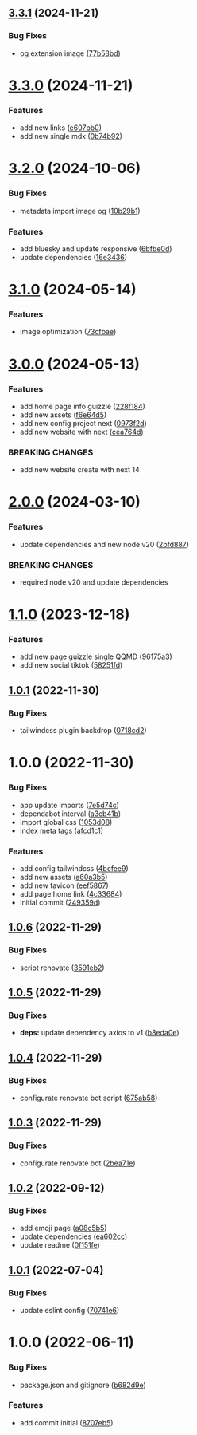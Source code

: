 ## [3.3.1](https://github.com/alx-ui/guizzle/compare/v3.3.0...v3.3.1) (2024-11-21)


### Bug Fixes

* og extension image ([77b58bd](https://github.com/alx-ui/guizzle/commit/77b58bd92df568db42d6586326c2b79ed3515fa5))

# [3.3.0](https://github.com/alx-ui/guizzle/compare/v3.2.0...v3.3.0) (2024-11-21)


### Features

* add new links ([e607bb0](https://github.com/alx-ui/guizzle/commit/e607bb0d4ae4e81bb15b203d00f3e3f5721dde95))
* add new single mdx ([0b74b92](https://github.com/alx-ui/guizzle/commit/0b74b92ca33be07851fd0d06724ba1010c4b6314))

# [3.2.0](https://github.com/alx-ui/guizzle/compare/v3.1.0...v3.2.0) (2024-10-06)


### Bug Fixes

* metadata import image og ([10b29b1](https://github.com/alx-ui/guizzle/commit/10b29b1087c4a74f528a2aa58fd3deaf22f2a999))


### Features

* add bluesky and update responsive ([6bfbe0d](https://github.com/alx-ui/guizzle/commit/6bfbe0dd20abf3b5d9dfe4406e191b9f18bfd29a))
* update dependencies ([16e3436](https://github.com/alx-ui/guizzle/commit/16e343643c4b00ed838231a25f40f68463cb25c7))

# [3.1.0](https://github.com/alx-ui/guizzle/compare/v3.0.0...v3.1.0) (2024-05-14)


### Features

* image optimization ([73cfbae](https://github.com/alx-ui/guizzle/commit/73cfbae00752e64e090418115bf7b18d56a3f1e6))

# [3.0.0](https://github.com/alx-ui/guizzle.com.br/compare/v2.0.0...v3.0.0) (2024-05-13)


### Features

* add home page info guizzle ([228f184](https://github.com/alx-ui/guizzle.com.br/commit/228f184743c4a7a8b42122ed919b2562b606d496))
* add new assets ([f6e64d5](https://github.com/alx-ui/guizzle.com.br/commit/f6e64d56d5837b2123919551e530464eccac3ae4))
* add new config project next ([0973f2d](https://github.com/alx-ui/guizzle.com.br/commit/0973f2ddd635806b055997acc43de9994bbe5262))
* add new website with next ([cea764d](https://github.com/alx-ui/guizzle.com.br/commit/cea764d6dedde6fa250af4833430e3f96d7bdb16))


### BREAKING CHANGES

* add new website create with next 14

# [2.0.0](https://github.com/alxUI/guizzle.com.br/compare/v1.1.0...v2.0.0) (2024-03-10)


### Features

* update dependencies and new node v20 ([2bfd887](https://github.com/alxUI/guizzle.com.br/commit/2bfd887492bcbb02ec9656bbfa3eb8b74ee821ce))


### BREAKING CHANGES

* required node v20 and update dependencies

# [1.1.0](https://github.com/alxUI/guizzle.com.br/compare/v1.0.1...v1.1.0) (2023-12-18)


### Features

* add new page guizzle single QQMD ([96175a3](https://github.com/alxUI/guizzle.com.br/commit/96175a3a7243c641779987c9a56727289e03f41f))
* add new social tiktok ([58251fd](https://github.com/alxUI/guizzle.com.br/commit/58251fd8e7126aec6197924e6b55f03afd720534))

## [1.0.1](https://github.com/alxUI/guizzle.com.br/compare/v1.0.0...v1.0.1) (2022-11-30)


### Bug Fixes

* tailwindcss plugin backdrop ([0718cd2](https://github.com/alxUI/guizzle.com.br/commit/0718cd28c44d8485391c5b4993c190408032396d))

# 1.0.0 (2022-11-30)


### Bug Fixes

* app update imports ([7e5d74c](https://github.com/alxUI/guizzle.com.br/commit/7e5d74c0fb746db5506caacb782fedde94181286))
* dependabot interval ([a3cb41b](https://github.com/alxUI/guizzle.com.br/commit/a3cb41b1392c2b8edcbbcf1e529ff10bdd286a16))
* import global css ([1053d08](https://github.com/alxUI/guizzle.com.br/commit/1053d08c77653843e71bd5c42c34a258e4ce9677))
* index meta tags ([afcd1c1](https://github.com/alxUI/guizzle.com.br/commit/afcd1c104e35c2cbeb55080c41aa29db9193e648))


### Features

* add config tailwindcss ([4bcfee9](https://github.com/alxUI/guizzle.com.br/commit/4bcfee9793ec44b4deae88d03a5bf057f4d2b7d3))
* add new assets ([a60a3b5](https://github.com/alxUI/guizzle.com.br/commit/a60a3b55ff2183a29f5da014ae99862ecb701f97))
* add new favicon ([eef5867](https://github.com/alxUI/guizzle.com.br/commit/eef58674df840b1fd72b5b047e32953222f1a353))
* add page home link ([4c33684](https://github.com/alxUI/guizzle.com.br/commit/4c33684649711980ecdccefc18e44d67603d7042))
* initial commit ([249359d](https://github.com/alxUI/guizzle.com.br/commit/249359da2d8060b502fc5f37c8f130fc2b4214ea))

## [1.0.6](https://github.com/alxUI/boilerplate-vite/compare/v1.0.5...v1.0.6) (2022-11-29)


### Bug Fixes

* script renovate ([3591eb2](https://github.com/alxUI/boilerplate-vite/commit/3591eb267674a3f1570eae774cdb04f486b863ae))

## [1.0.5](https://github.com/alxUI/boilerplate-vite/compare/v1.0.4...v1.0.5) (2022-11-29)


### Bug Fixes

* **deps:** update dependency axios to v1 ([b8eda0e](https://github.com/alxUI/boilerplate-vite/commit/b8eda0e32b71ce140b76b02d3356762fbe26487e))

## [1.0.4](https://github.com/alxUI/boilerplate-vite/compare/v1.0.3...v1.0.4) (2022-11-29)


### Bug Fixes

* configurate renovate bot script ([675ab58](https://github.com/alxUI/boilerplate-vite/commit/675ab58439920ce1724c93cbe026af22abc0a521))

## [1.0.3](https://github.com/alxUI/boilerplate-vite/compare/v1.0.2...v1.0.3) (2022-11-29)


### Bug Fixes

* configurate renovate bot ([2bea71e](https://github.com/alxUI/boilerplate-vite/commit/2bea71e11ba337ba7236d7a40c84925af7f163f3))

## [1.0.2](https://github.com/alxUI/boilerplate-vite/compare/v1.0.1...v1.0.2) (2022-09-12)


### Bug Fixes

* add emoji page ([a08c5b5](https://github.com/alxUI/boilerplate-vite/commit/a08c5b50ff8df980a854e6a30fff3e10b1b239e7))
* update dependencies ([ea602cc](https://github.com/alxUI/boilerplate-vite/commit/ea602cca8ed5c19a313fb09d98864a4cebf6388a))
* update readme ([0f151fe](https://github.com/alxUI/boilerplate-vite/commit/0f151fe5f6e085b3061bba03f29e364c73efceed))

## [1.0.1](https://github.com/alxUI/boilerplate-vite/compare/v1.0.0...v1.0.1) (2022-07-04)


### Bug Fixes

* update eslint config ([70741e6](https://github.com/alxUI/boilerplate-vite/commit/70741e674ac6c9d5f64a588a8fe8d5ebbd3b4eb6))

# 1.0.0 (2022-06-11)


### Bug Fixes

* package.json and gitignore ([b682d9e](https://github.com/alxUI/boilerplate-vite/commit/b682d9ee4d5521390a2050ae803628c984ca196a))


### Features

* add commit initial ([8707eb5](https://github.com/alxUI/boilerplate-vite/commit/8707eb5539fdc09b52db5a285350e4444c14c830))
